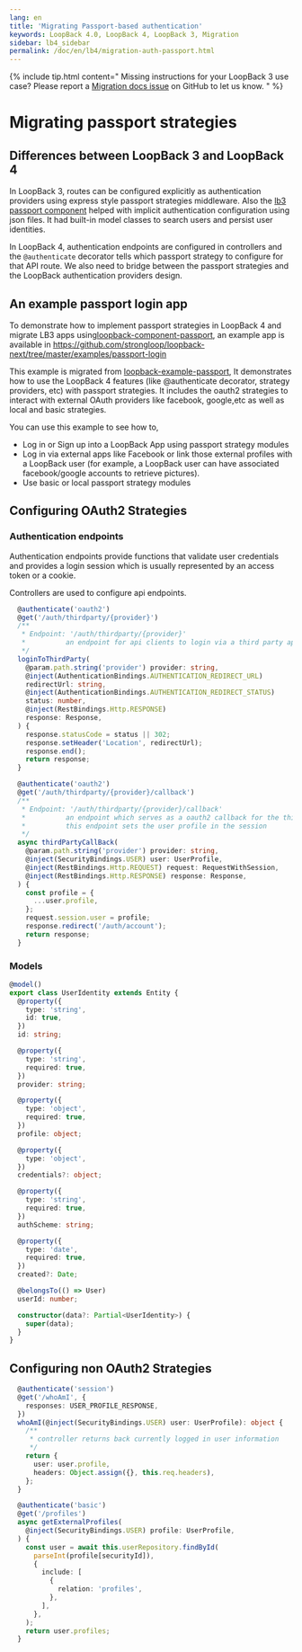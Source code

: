 ```yaml
---
lang: en
title: 'Migrating Passport-based authentication'
keywords: LoopBack 4.0, LoopBack 4, LoopBack 3, Migration
sidebar: lb4_sidebar
permalink: /doc/en/lb4/migration-auth-passport.html
---
```


{% include tip.html content="
Missing instructions for your LoopBack 3 use case? Please report a [Migration docs issue](https://github.com/strongloop/loopback-next/issues/new?labels=question,Migration,Docs&template=Migration_docs.md) on GitHub to let us know.
" %}

# Migrating passport strategies


## Differences between LoopBack 3 and LoopBack 4

In LoopBack 3, routes can be configured explicitly as authentication providers using express style passport strategies middleware. Also the [lb3 passport component](https://github.com/strongloop/loopback-component-passport) helped with implicit
authentication configuration using json files. It had built-in model classes to search users and persist user identities.

In LoopBack 4, authentication endpoints are configured in controllers and the `@authenticate` decorator tells which passport
strategy to configure for that API route. We also need to bridge between the passport strategies and the LoopBack authentication providers design.

## An example passport login app

To demonstrate how to implement passport strategies in LoopBack 4 and migrate LB3 apps using[loopback-component-passport](https://github.com/strongloop/loopback-component-passport), an example app is available in https://github.com/strongloop/loopback-next/tree/master/examples/passport-login

This example is migrated from
[loopback-example-passport](https://github.com/strongloop/loopback-example-passport),
It demonstrates how to use the LoopBack 4 features (like @authenticate decorator, strategy providers, etc) with passport strategies. It includes the oauth2 strategies to interact with external OAuth providers like facebook, google,etc as well as local and basic strategies.

You can use this example to see how to,

- Log in or Sign up into a LoopBack App using passport strategy modules
- Log in via external apps like Facebook or link those external profiles with a LoopBack user (for example, a LoopBack user can have associated facebook/google accounts to retrieve pictures).
- Use basic or local passport strategy modules

## Configuring OAuth2 Strategies


### Authentication endpoints

Authentication endpoints provide functions that validate user credentials and provides a login session which is usually represented by an access token or a cookie.

Controllers are used to configure api endpoints.



```ts
  @authenticate('oauth2')
  @get('/auth/thirdparty/{provider}')
  /**
   * Endpoint: '/auth/thirdparty/{provider}'
   *          an endpoint for api clients to login via a third party app, redirects to third party app
   */
  loginToThirdParty(
    @param.path.string('provider') provider: string,
    @inject(AuthenticationBindings.AUTHENTICATION_REDIRECT_URL)
    redirectUrl: string,
    @inject(AuthenticationBindings.AUTHENTICATION_REDIRECT_STATUS)
    status: number,
    @inject(RestBindings.Http.RESPONSE)
    response: Response,
  ) {
    response.statusCode = status || 302;
    response.setHeader('Location', redirectUrl);
    response.end();
    return response;
  }

  @authenticate('oauth2')
  @get('/auth/thirdparty/{provider}/callback')
  /**
   * Endpoint: '/auth/thirdparty/{provider}/callback'
   *          an endpoint which serves as a oauth2 callback for the thirdparty app
   *          this endpoint sets the user profile in the session
   */
  async thirdPartyCallBack(
    @param.path.string('provider') provider: string,
    @inject(SecurityBindings.USER) user: UserProfile,
    @inject(RestBindings.Http.REQUEST) request: RequestWithSession,
    @inject(RestBindings.Http.RESPONSE) response: Response,
  ) {
    const profile = {
      ...user.profile,
    };
    request.session.user = profile;
    response.redirect('/auth/account');
    return response;
  }
```

### Models

```ts
@model()
export class UserIdentity extends Entity {
  @property({
    type: 'string',
    id: true,
  })
  id: string;

  @property({
    type: 'string',
    required: true,
  })
  provider: string;

  @property({
    type: 'object',
    required: true,
  })
  profile: object;

  @property({
    type: 'object',
  })
  credentials?: object;

  @property({
    type: 'string',
    required: true,
  })
  authScheme: string;

  @property({
    type: 'date',
    required: true,
  })
  created?: Date;

  @belongsTo(() => User)
  userId: number;

  constructor(data?: Partial<UserIdentity>) {
    super(data);
  }
}
```


## Configuring non OAuth2 Strategies

```ts
  @authenticate('session')
  @get('/whoAmI', {
    responses: USER_PROFILE_RESPONSE,
  })
  whoAmI(@inject(SecurityBindings.USER) user: UserProfile): object {
    /**
     * controller returns back currently logged in user information
     */
    return {
      user: user.profile,
      headers: Object.assign({}, this.req.headers),
    };
  }
```

```ts
  @authenticate('basic')
  @get('/profiles')
  async getExternalProfiles(
    @inject(SecurityBindings.USER) profile: UserProfile,
  ) {
    const user = await this.userRepository.findById(
      parseInt(profile[securityId]),
      {
        include: [
          {
            relation: 'profiles',
          },
        ],
      },
    );
    return user.profiles;
  }
```
